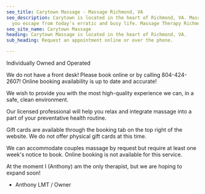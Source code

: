 ```yaml
---
seo_title: Carytown Massage - Massage Richmond, VA
seo_description: Carytown is located in the heart of Richmond, VA. Massage will help
  you escape from today's erratic and busy life. Massage Therapy Richmond VA.
seo_site_name: Carytown Massage
heading: Carytown Massage is located in the heart of Richmond, VA.
sub_heading: Request an appointment online or over the phone.

---
```

Individually Owned and Operated

We do not have a front desk! Please book online or by calling 804-424-2607! Online booking availability is up to date and accurate! 

We wish to provide you with the most high-quality experience we can, in a safe, clean environment. 

Our licensed professional will help you relax and integrate massage into a part of your preventative health routine.

Gift cards are available through the booking tab on the top right of the website. We do not offer physical gift cards at this time.

We can accommodate couples massage by request but require at least one week's notice to book. Online booking is not available for this service.

At the moment I (Anthony) am the only therapist, but we are hoping to expand soon!

* Anthony LMT / Owner